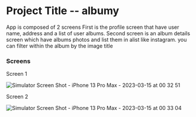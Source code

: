 # Project Title -- albumy

App is composed of 2 screens
First is the profile screen that have user name, address and a list of user albums.
Second screen is an album details screen which have albums photos and list them in alist like instagram. you can filter within the album by the image title


### Screens
Screen 1

![Simulator Screen Shot - iPhone 13 Pro Max - 2023-03-15 at 00 32 51](https://user-images.githubusercontent.com/96179824/225157255-0b133bb5-9027-4a0c-8128-7fde64bb9009.png)

Screen 2

![Simulator Screen Shot - iPhone 13 Pro Max - 2023-03-15 at 00 33 04](https://user-images.githubusercontent.com/96179824/225157365-d679c534-9ec6-446f-b87d-303661035136.png)
